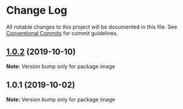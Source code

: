 # Change Log

All notable changes to this project will be documented in this file.
See [Conventional Commits](https://conventionalcommits.org) for commit guidelines.

## [1.0.2](https://github.com/frontity/frontity/compare/image@1.0.1...image@1.0.2) (2019-10-10)

**Note:** Version bump only for package image





## 1.0.1 (2019-10-02)

**Note:** Version bump only for package image
